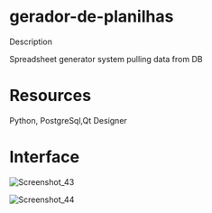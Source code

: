 # gerador-de-planilhas

Description 

Spreadsheet generator system pulling data from DB

# Resources

Python, PostgreSql,Qt Designer

# Interface

![Screenshot_43](https://user-images.githubusercontent.com/91340225/160712831-fe1c82e7-3783-4c88-a124-7b4e8f65b624.png)

![Screenshot_44](https://user-images.githubusercontent.com/91340225/160712850-c0144cf3-d6d1-4788-973e-6ba6ccaee103.png)
